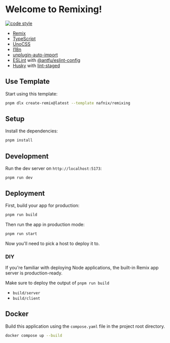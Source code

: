 # Welcome to Remixing!

[![code style](https://antfu.me/badge-code-style.svg)](https://github.com/antfu/eslint-config)

- [Remix](https://remix.run/docs)
- [TypeScript](https://www.typescriptlang.org)
- [UnoCSS](https://github.com/antfu/unocss)
- [I18n](https://www.i18next.com/)
- [unplugin-auto-import](https://github.com/unplugin/unplugin-auto-import)
- [ESLint](https://eslint.org/) with [@antfu/eslint-config](https://github.com/antfu/eslint-config)
- [Husky](https://github.com/typicode/husky) with [lint-staged](https://github.com/lint-staged/lint-staged)

## Use Template

Start using this template:

```bash
pnpm dlx create-remix@latest --template nafnix/remixing
```

## Setup

Install the dependencies:

```bash
pnpm install
```

## Development

Run the dev server on `http://localhost:5173`:

```shellscript
pnpm run dev
```

## Deployment

First, build your app for production:

```bash
pnpm run build
```

Then run the app in production mode:

```bash
pnpm run start
```

Now you'll need to pick a host to deploy it to.

### DIY

If you're familiar with deploying Node applications, the built-in Remix app server is production-ready.

Make sure to deploy the output of `pnpm run build`

- `build/server`
- `build/client`

## Docker

Build this application using the `compose.yaml` file in the project root directory.

```bash
docker compose up --build
```
